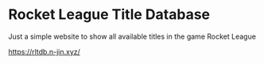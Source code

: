 # Rocket League Title Database
Just a simple website to show all available titles in the game Rocket League

https://rltdb.n-jin.xyz/
